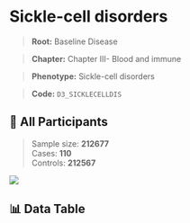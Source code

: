 # Sickle-cell disorders

> **Root:** Baseline Disease  

> **Chapter:** Chapter III- Blood and immune  

> **Phenotype:** Sickle-cell disorders  

> **Code:** `D3_SICKLECELLDIS`

## 🧪 All Participants  
> Sample size: **212677**  
> Cases: **110**  
> Controls: **212567**
<img src="/Sensitive/Figures/ALL/Incidence/D3_SICKLECELLDIS.png"/>

## 📊 Data Table
<CsvTableMRF src="/Sensitive/Data/ALL/Incidence/COX_D3_SICKLECELLDIS.csv"/>

